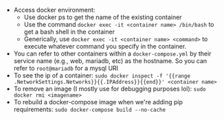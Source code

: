 - Access docker environment:
    - Use docker ps to get the name of the existing container
    - Use the command `docker exec -it <container name> /bin/bash` to get a bash
      shell in the container
    - Generically, use `docker exec -it <container name> <command>` to execute
      whatever command you specify in the container.
- You can refer to other containers within a `docker-compose.yml` by their service
  name (e.g., web, mariadb, etc) as the hostname. So you can refer to
  `root@mariadb` for a mysql URI
- To see the ip of a container: `sudo docker inspect -f '{{range
  .NetworkSettings.Networks}}{{.IPAddress}}{{end}}' <container name>`
- To remove an image (I mostly use for debugging purposes lol): `sudo docker rmi
  <imagename>`
- To rebuild a docker-compose image when we're adding pip requirements: `sudo
  docker-compose build --no-cache`
